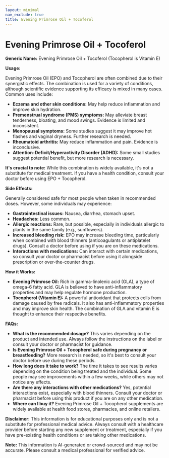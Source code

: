 ```yaml
---
layout: minimal
nav_exclude: true
title: Evening Primrose Oil + Tocoferol
---
```


# Evening Primrose Oil + Tocoferol

**Generic Name:** Evening Primrose Oil + Tocoferol (Tocopherol is Vitamin E)

**Usage:**

Evening Primrose Oil (EPO) and Tocopherol are often combined due to their synergistic effects.  The combination is used for a variety of conditions, although scientific evidence supporting its efficacy is mixed in many cases.  Common uses include:

* **Eczema and other skin conditions:**  May help reduce inflammation and improve skin hydration.
* **Premenstrual syndrome (PMS) symptoms:** May alleviate breast tenderness, bloating, and mood swings.  Evidence is limited and inconsistent.
* **Menopausal symptoms:** Some studies suggest it may improve hot flashes and vaginal dryness.  Further research is needed.
* **Rheumatoid arthritis:**  May reduce inflammation and pain.  Evidence is inconclusive.
* **Attention-Deficit/Hyperactivity Disorder (ADHD):** Some small studies suggest potential benefit, but more research is necessary.


**It's crucial to note:**  While this combination is widely available, it's not a substitute for medical treatment.  If you have a health condition, consult your doctor before using EPO + Tocopherol.


**Side Effects:**

Generally considered safe for most people when taken in recommended doses. However, some individuals may experience:

* **Gastrointestinal issues:** Nausea, diarrhea, stomach upset.
* **Headaches:**  Less common.
* **Allergic reactions:**  Rare, but possible, especially in individuals allergic to plants in the same family (e.g., sunflowers).
* **Increased bleeding risk:**  EPO may increase bleeding time, particularly when combined with blood thinners (anticoagulants or antiplatelet drugs). Consult a doctor before using if you are on these medications.
* **Interactions with medications:** Can interact with certain medications, so consult your doctor or pharmacist before using it alongside prescription or over-the-counter drugs.


**How it Works:**

* **Evening Primrose Oil:**  Rich in gamma-linolenic acid (GLA), a type of omega-6 fatty acid. GLA is believed to have anti-inflammatory properties and may help regulate hormone production.
* **Tocopherol (Vitamin E):**  A powerful antioxidant that protects cells from damage caused by free radicals.  It also has anti-inflammatory properties and may improve skin health.  The combination of GLA and vitamin E is thought to enhance their respective benefits.


**FAQs:**

* **What is the recommended dosage?**  This varies depending on the product and intended use.  Always follow the instructions on the label or consult your doctor or pharmacist for guidance.
* **Is Evening Primrose Oil + Tocopherol safe during pregnancy or breastfeeding?**  More research is needed, so it's best to consult your doctor before use during these periods.
* **How long does it take to work?**  The time it takes to see results varies depending on the condition being treated and the individual. Some people may see improvements within a few weeks, while others may not notice any effects.
* **Are there any interactions with other medications?** Yes, potential interactions exist, especially with blood thinners.  Consult your doctor or pharmacist before using this product if you are on any other medication.
* **Where can I buy it?**  Evening Primrose Oil + Tocopherol supplements are widely available at health food stores, pharmacies, and online retailers.


**Disclaimer:**  This information is for educational purposes only and is not a substitute for professional medical advice. Always consult with a healthcare provider before starting any new supplement or treatment, especially if you have pre-existing health conditions or are taking other medications.


**Note:** This information is AI-generated or crowd-sourced and may not be accurate. Please consult a medical professional for verified advice.
